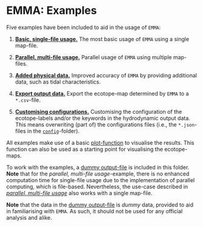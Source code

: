 # EMMA: Examples
Five examples have been included to aid in the usage of `EMMA`:
 1. [**Basic, single-file usage.**](1_basic.py)
    The most basic usage of `EMMA` using a single map-file.
 
 1. [**Parallel, multi-file usage.**](2_parallel.py)
    Parallel usage of `EMMA` using multiple map-files.
 
 1. [**Added physical data.**](3_settings.py)
    Improved accuracy of `EMMA` by providing additional data, such as tidal characteristics.
 
 1. [**Export output data.**](4_export.py)
    Export the ecotope-map determined by `EMMA` to a `*.csv`-file.
 
 1. [**Customising configurations.**](5_config.py)
    Customising the configuration of the ecotope-labels and/or the keywords in the hydrodynamic output data. This means
    overwriting (part of) the configurations files (i.e., the `*.json`-files in the [`config`](../config)-folder).
    
All examples make use of a basic [plot-function](_example_plot.py) to visualise the results. This function can also be
used as a starting point for visualising the ecotope-maps.

To work with the examples, a [dummy output-file](ex_map_data) is included in this folder. **Note** that for the
_parallel, multi-file usage_-example, there is no enhanced computation time for single-file usage due to the 
implementation of parallel computing, which is file-based. Nevertheless, the use-case described in 
[_parallel, multi-file usage_](2_parallel.py) also works with a single map-file.

**Note** that the data in the [dummy output-file](ex_map_data) is _dummy_ data, provided to aid in familiarising with
`EMMA`. As such, it should not be used for any official analysis and alike.
